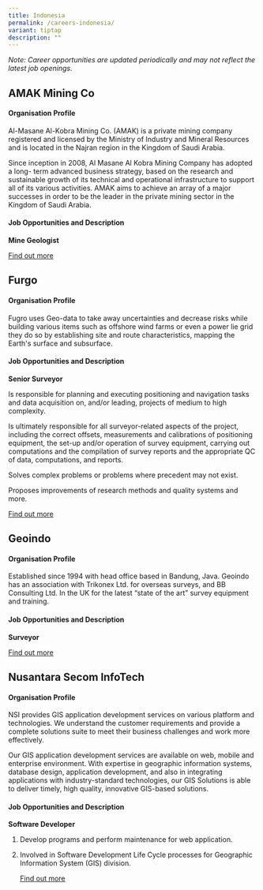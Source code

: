 ```yaml
---
title: Indonesia
permalink: /careers-indonesia/
variant: tiptap
description: ""
---
```

<p><em>Note: Career opportunities are updated periodically and may not reflect the latest job openings.</em></p><h2>AMAK Mining Co</h2><h4>Organisation Profile</h4><p>Al-Masane Al-Kobra Mining Co. (AMAK) is a private mining company registered and licensed by the Ministry of Industry and Mineral Resources and is located in the Najran region in the Kingdom of Saudi Arabia.</p><p>Since inception in 2008, Al Masane Al Kobra Mining Company has adopted a long- term advanced business strategy, based on the research and sustainable growth of its technical and operational infrastructure to support all of its various activities. AMAK aims to achieve an array of a major successes in order to be the leader in the private mining sector in the Kingdom of Saudi Arabia.</p><h4>Job Opportunities and Description</h4><p><strong>Mine Geologist</strong></p><p><a href="https://id.indeed.com/viewjob?jk=c75dacdddcccf40f&amp;from=serp&amp;vjs=3" rel="noopener noreferrer nofollow" target="_blank">Find out more</a></p><p></p><h2>Furgo</h2><h4>Organisation Profile</h4><p>Fugro uses Geo-data to take away uncertainties and decrease risks while building various items such as offshore wind farms or even a power lie grid they do so by establishing site and route characteristics, mapping the Earth's surface and subsurface.</p><h4>Job Opportunities and Description</h4><p><strong>Senior Surveyor</strong></p><p>Is responsible for planning and executing positioning and navigation tasks and data acquisition on, and/or leading, projects of medium to high complexity.</p><p>Is ultimately responsible for all surveyor-related aspects of the project, including the correct offsets, measurements and calibrations of positioning equipment, the set-up and/or operation of survey equipment, carrying out computations and the compilation of survey reports and the appropriate QC of data, computations, and reports.</p><p>Solves complex problems or problems where precedent may not exist.</p><p>Proposes improvements of research methods and quality systems and more.</p><p><a href="https://www.linkedin.com/jobs/view/3744678277" rel="noopener noreferrer nofollow" target="_blank">Find out more</a></p><p></p><h2>Geoindo</h2><h4>Organisation Profile</h4><p>Established since 1994 with head office based in Bandung, Java. Geoindo has an association with Trikonex Ltd. for overseas surveys, and BB Consulting Ltd. In the UK for the latest “state of the art” survey equipment and training.</p><h4>Job Opportunities and Description</h4><p><strong>Surveyor</strong></p><p><a href="https://id.indeed.com/viewjob?jk=c85ad29648f905d8&amp;from=serp&amp;vjs=3" rel="noopener noreferrer nofollow" target="_blank">Find out more</a></p><p></p><h2>Nusantara Secom InfoTech</h2><h4>Organisation Profile</h4><p>NSI provides GIS application development services on various platform and technologies. We understand the customer requirements and provide a complete solutions suite to meet their business challenges and work more effectively.</p><p>Our GIS application development services are available on web, mobile and enterprise environment. With expertise in geographic information systems, database design, application development, and also in integrating applications with industry-standard technologies, our GIS Solutions is able to deliver timely, high quality, innovative GIS-based solutions.</p><h4>Job Opportunities and Description</h4><p><strong>Software Developer</strong></p><ol><li><p>Develop programs and perform maintenance for web application.</p></li><li><p>Involved in Software Development Life Cycle processes for Geographic Information System (GIS) division.</p><p><a href="https://www.nsi.co.id/jobs/" rel="noopener noreferrer nofollow" target="_blank">Find out more</a></p></li></ol><p></p><p></p>